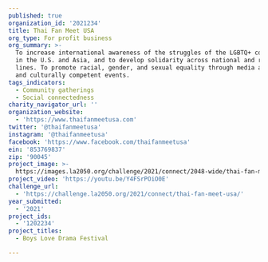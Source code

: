 ```yaml
---
published: true
organization_id: '2021234'
title: Thai Fan Meet USA
org_type: For profit business
org_summary: >-
  To increase international awareness of the struggles of the LGBTQ+ community
  in the U.S. and Asia, and to develop solidarity across national and regional
  lines. To promote racial, gender, and sexual equality through media advocacy,
  and culturally competent events.
tags_indicators:
  - Community gatherings
  - Social connectedness
charity_navigator_url: ''
organization_website:
  - 'https://www.thaifanmeetusa.com'
twitter: '@thaifanmeetusa'
instagram: '@thaifanmeetusa'
facebook: 'https://www.facebook.com/thaifanmeetusa'
ein: '853769837'
zip: '90045'
project_image: >-
  https://images.la2050.org/challenge/2021/connect/2048-wide/thai-fan-meet-usa.jpg
project_video: 'https://youtu.be/Y4FSrPOiO0E'
challenge_url:
  - 'https://challenge.la2050.org/2021/connect/thai-fan-meet-usa/'
year_submitted:
  - '2021'
project_ids:
  - '1202234'
project_titles:
  - Boys Love Drama Festival

---
```

